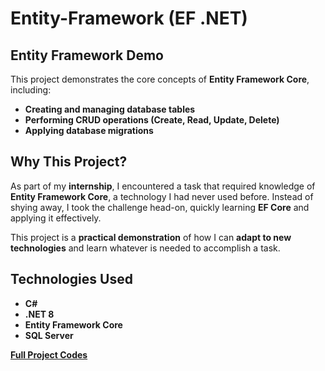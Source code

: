 # Entity-Framework (EF .NET)
## Entity Framework Demo

This project demonstrates the core concepts of **Entity Framework Core**, including:

- **Creating and managing database tables**
- **Performing CRUD operations (Create, Read, Update, Delete)**
- **Applying database migrations**

## Why This Project?

As part of my **internship**, I encountered a task that required knowledge of **Entity Framework Core**, a technology I had never used before. Instead of shying away, I took the challenge head-on, quickly learning **EF Core** and applying it effectively. 

This project is a **practical demonstration** of how I can **adapt to new technologies** and learn whatever is needed to accomplish a task.

## Technologies Used

- **C#**
- **.NET 8**
- **Entity Framework Core**
- **SQL Server**

[**Full Project Codes**](https://drive.google.com/drive/folders/117pcpbgUFKg30SHImyY1opCqOSUAZTr_?usp=drive_link)
